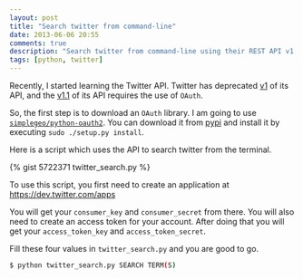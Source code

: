 ```yaml
---
layout: post
title: "Search twitter from command-line"
date: 2013-06-06 20:55
comments: true
description: "Search twitter from command-line using their REST API v1.1."
tags: [python, twitter]
---
```


Recently, I started learning the Twitter API.
Twitter has deprecated [v1](https://dev.twitter.com/docs/api/1) of its API, and the [v1.1](https://dev.twitter.com/docs/api/1.1) of its API requires the use of `OAuth`.

So, the first step is to download an `OAuth` library. I am going to use [`simplegeo/python-oauth2`](https://github.com/simplegeo/python-oauth2).
You can download it from [pypi](https://pypi.python.org/pypi/oauth2/) and install it by executing `sudo ./setup.py install`.

Here is a script which uses the API to search twitter from the terminal.

{% gist 5722371 twitter_search.py %}

To use this script, you first need to create an application at https://dev.twitter.com/apps

You will get your `consumer_key` and `consumer_secret` from there.
You will also need to create an access token for your account.
After doing that you will get your `access_token_key` and `access_token_secret`.

Fill these four values in `twitter_search.py` and you are good to go.

```bash
$ python twitter_search.py SEARCH TERM(S)
```
